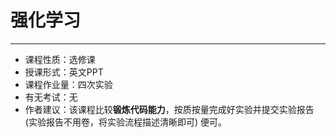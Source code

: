 # 强化学习

------

- 课程性质：选修课
- 授课形式：英文PPT
- 课程作业量：四次实验
- 有无考试：无
- 作者建议：该课程比较**锻炼代码能力**，按质按量完成好实验并提交实验报告 (实验报告不用卷，将实验流程描述清晰即可) 便可。